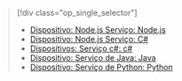 > [!div class="op_single_selector"]
> * [Dispositivo: Node.js Serviço: Node.js](../articles/iot-hub/iot-hub-node-node-firmware-update.md)
> * [Dispositivo: Node.js Serviço: C#](../articles/iot-hub/iot-hub-csharp-node-firmware-update.md)
> * [Dispositivos: Serviço c#: c#](../articles/iot-hub/iot-hub-csharp-csharp-firmware-update.md)
> * [Dispositivo: Serviço de Java: Java](../articles/iot-hub/iot-hub-java-java-firmware-update.md)
> * [Dispositivo: Serviço de Python: Python](../articles/iot-hub/iot-hub-python-python-firmware-update.md)
> 

